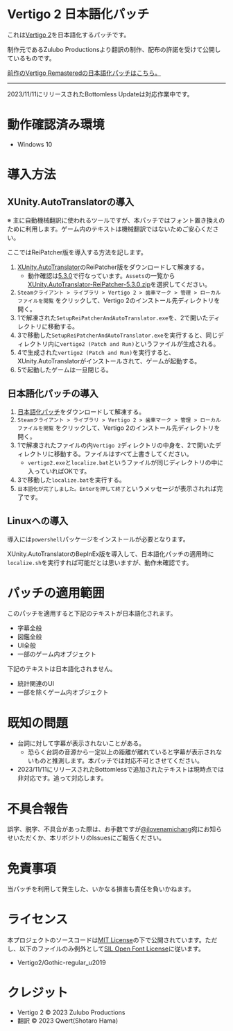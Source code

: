 # Vertigo 2 日本語化パッチ

これは[Vertigo 2](https://store.steampowered.com/app/843390/Vertigo_2/)を日本語化するパッチです。

制作元であるZulubo Productionsより翻訳の制作、配布の許諾を受けて公開しているものです。

[前作のVertigo Remasteredの日本語化パッチはこちら。](https://github.com/izayoi256/vertigo-remastered-ja)

***

2023/11/11にリリースされたBottomless Updateは対応作業中です。

# 動作確認済み環境

- Windows 10

# 導入方法

## XUnity.AutoTranslatorの導入

※ 主に自動機械翻訳に使われるツールですが、本パッチではフォント置き換えのために利用します。ゲーム内のテキストは機械翻訳ではないためご安心ください。

ここではReiPatcher版を導入する方法を記します。

1. [XUnity.AutoTranslator](https://github.com/bbepis/XUnity.AutoTranslator/releases)のReiPatcher版をダウンロードして解凍する。
    - 動作確認は[5.3.0](https://github.com/bbepis/XUnity.AutoTranslator/releases/tag/v5.3.0)で行なっています。`Assets`の一覧から[XUnity.AutoTranslator-ReiPatcher-5.3.0.zip](https://github.com/bbepis/XUnity.AutoTranslator/releases/download/v5.3.0/XUnity.AutoTranslator-ReiPatcher-5.3.0.zip)を選択してください。
2. `Steamクライアント > ライブラリ > Vertigo 2 > 歯車マーク > 管理 > ローカルファイルを閲覧` をクリックして、Vertigo 2のインストール先ディレクトリを開く。
3. 1で解凍された`SetupReiPatcherAndAutoTranslator.exe`を、2で開いたディレクトリに移動する。
4. 3で移動した`SetupReiPatcherAndAutoTranslator.exe`を実行すると、同じディレクトリ内に`vertigo2 (Patch and Run)`というファイルが生成される。
5. 4で生成された`vertigo2 (Patch and Run)`を実行すると、XUnity.AutoTranslatorがインストールされて、ゲームが起動する。
6. 5で起動したゲームは一旦閉じる。

## 日本語化パッチの導入

1. [日本語化パッチ](https://github.com/izayoi256/vertigo-2-ja/archive/refs/heads/master.zip)をダウンロードして解凍する。
2. `Steamクライアント > ライブラリ > Vertigo 2 > 歯車マーク > 管理 > ローカルファイルを閲覧` をクリックして、Vertigo 2のインストール先ディレクトリを開く。
3. 1で解凍されたファイルの内`Vertigo 2`ディレクトリの中身を、2で開いたディレクトリに移動する。ファイルはすべて上書きしてください。
   - `vertigo2.exe`と`localize.bat`というファイルが同じディレクトリの中に入っていればOKです。
4. 3で移動した`localize.bat`を実行する。 
5. `日本語化が完了しました。Enterを押して終了`というメッセージが表示されれば完了です。

## Linuxへの導入

導入には`powershell`パッケージをインストールが必要となります。

XUnity.AutoTranslatorのBepInEx版を導入して、日本語化パッチの適用時に`localize.sh`を実行すれば可能だとは思いますが、動作未確認です。

# パッチの適用範囲

このパッチを適用すると下記のテキストが日本語化されます。

- 字幕全般
- 図鑑全般
- UI全般
- 一部のゲーム内オブジェクト

下記のテキストは日本語化されません。

- 統計関連のUI
- 一部を除くゲーム内オブジェクト

# 既知の問題

- 台詞に対して字幕が表示されないことがある。
  - 恐らく台詞の音源から一定以上の距離が離れていると字幕が表示されないものと推測します。本パッチでは対応不可とさせてください。
- 2023/11/11にリリースされたBottomlessで追加されたテキストは現時点では非対応です。追って対応します。 

# 不具合報告

誤字、脱字、不具合があった際は、お手数ですが[@ilovenamichang](https://twitter.com/ilovenamichang)宛にお知らせいただくか、本リポジトリのIssuesにご報告ください。

# 免責事項

当パッチを利用して発生した、いかなる損害も責任を負いかねます。

# ライセンス

本プロジェクトのソースコードは[MIT License](./LICENSE.txt)の下で公開されています。ただし、以下のファイルのみ例外として[SIL Open Font License](./OFL.txt)に従います。

- Vertigo2/Gothic-regular_u2019

# クレジット

- Vertigo 2 © 2023 Zulubo Productions 
- 翻訳 © 2023 Qwert(Shotaro Hama)
